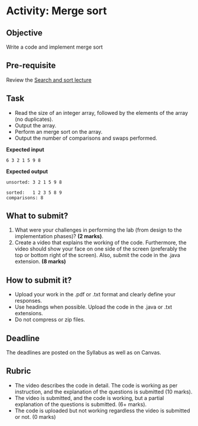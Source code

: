 # Activity: Merge sort

## Objective

Write a code and implement merge sort

## Pre-requisite

Review the [Search and sort lecture](https://htmlpreview.github.io/?https://github.com/d-khan/java/blob/main/search-sort/Lecture.html)

## Task
- Read the size of an integer array, followed by the elements of the array (no duplicates).
- Output the array.
- Perform an merge sort on the array.
- Output the number of comparisons and swaps performed.

__Expected input__

`6 3 2 1 5 9 8`

__Expected output__

```
unsorted: 3 2 1 5 9 8

sorted:   1 2 3 5 8 9
comparisons: 8
```

## What to submit?
  
1. What were your challenges in performing the lab (from design to the implementation phases)? **(2 marks)**.  
2. Create a video that explains the working of the code. Furthermore, the video should show your face on one side of the screen (preferably the top or bottom right of the screen). Also, submit the code in the .java extension. **(8 marks)**

## How to submit it?

- Upload your work in the .pdf or .txt format and clearly define your responses.  
- Use headings when possible. Upload the code in the .java or .txt extensions.
- Do not compress or zip files.

## Deadline

The deadlines are posted on the Syllabus as well as on Canvas.

## Rubric

- The video describes the code in detail. The code is working as per instruction, and the explanation of the questions is submitted (10 marks).  
- The video is submitted, and the code is working, but a partial explanation of the questions is submitted. (6+ marks).  
- The code is uploaded but not working regardless the video is submitted or not. (0 marks)
